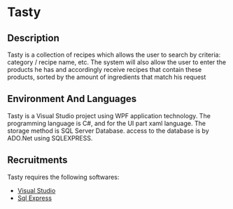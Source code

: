 # Tasty

## Description

Tasty is a collection of recipes which allows the user to search by criteria: category / recipe name, etc.
The system will also allow the user to enter the products he has and accordingly receive recipes that contain these products,
sorted by the amount of ingredients that match his request

## Environment And Languages

Tasty is a Visual Studio project using WPF application technology.
The programming language is C#, and for the UI part xaml language.
The storage method is SQL Server Database. access to the database is by ADO.Net using SQLEXPRESS.

## Recruitments
Tasty requires the following softwares:
 * [Visual Studio](https://visualstudio.microsoft.com/downloads)
 * [Sql Express](https://www.microsoft.com/he-il/sql-server/sql-server-downloads)
